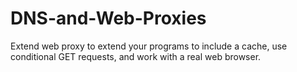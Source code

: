 # DNS-and-Web-Proxies
Extend web proxy to extend your programs to include a cache, use conditional GET requests, and work with a real web browser.
